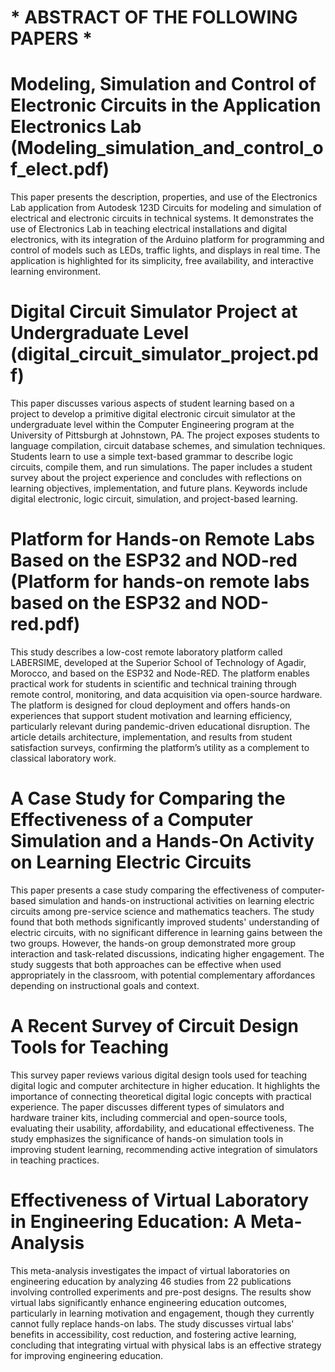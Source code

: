 # * ABSTRACT OF THE FOLLOWING PAPERS * 

#  Modeling, Simulation and Control of Electronic Circuits in the Application Electronics Lab (Modeling_simulation_and_control_of_elect.pdf)
This paper presents the description, properties, and use of the Electronics Lab application from Autodesk 123D Circuits for modeling and simulation of electrical and electronic circuits in technical systems. It demonstrates the use of Electronics Lab in teaching electrical installations and digital electronics, with its integration of the Arduino platform for programming and control of models such as LEDs, traffic lights, and displays in real time. The application is highlighted for its simplicity, free availability, and interactive learning environment.


#  Digital Circuit Simulator Project at Undergraduate Level (digital_circuit_simulator_project.pdf)
This paper discusses various aspects of student learning based on a project to develop a primitive digital electronic circuit simulator at the undergraduate level within the Computer Engineering program at the University of Pittsburgh at Johnstown, PA. The project exposes students to language compilation, circuit database schemes, and simulation techniques. Students learn to use a simple text-based grammar to describe logic circuits, compile them, and run simulations. The paper includes a student survey about the project experience and concludes with reflections on learning objectives, implementation, and future plans. Keywords include digital electronic, logic circuit, simulation, and project-based learning.


#  Platform for Hands-on Remote Labs Based on the ESP32 and NOD-red (Platform for hands-on remote labs based on the ESP32 and NOD-red.pdf)
This study describes a low-cost remote laboratory platform called LABERSIME, developed at the Superior School of Technology of Agadir, Morocco, and based on the ESP32 and Node-RED. The platform enables practical work for students in scientific and technical training through remote control, monitoring, and data acquisition via open-source hardware. The platform is designed for cloud deployment and offers hands-on experiences that support student motivation and learning efficiency, particularly relevant during pandemic-driven educational disruption. The article details architecture, implementation, and results from student satisfaction surveys, confirming the platform’s utility as a complement to classical laboratory work.


# A Case Study for Comparing the Effectiveness of a Computer Simulation and a Hands-On Activity on Learning Electric Circuits
This paper presents a case study comparing the effectiveness of computer-based simulation and hands-on instructional activities on learning electric circuits among pre-service science and mathematics teachers. The study found that both methods significantly improved students' understanding of electric circuits, with no significant difference in learning gains between the two groups. However, the hands-on group demonstrated more group interaction and task-related discussions, indicating higher engagement. The study suggests that both approaches can be effective when used appropriately in the classroom, with potential complementary affordances depending on instructional goals and context.

# A Recent Survey of Circuit Design Tools for Teaching
This survey paper reviews various digital design tools used for teaching digital logic and computer architecture in higher education. It highlights the importance of connecting theoretical digital logic concepts with practical experience. The paper discusses different types of simulators and hardware trainer kits, including commercial and open-source tools, evaluating their usability, affordability, and educational effectiveness. The study emphasizes the significance of hands-on simulation tools in improving student learning, recommending active integration of simulators in teaching practices.

# Effectiveness of Virtual Laboratory in Engineering Education: A Meta-Analysis
This meta-analysis investigates the impact of virtual laboratories on engineering education by analyzing 46 studies from 22 publications involving controlled experiments and pre-post designs. The results show virtual labs significantly enhance engineering education outcomes, particularly in learning motivation and engagement, though they currently cannot fully replace hands-on labs. The study discusses virtual labs' benefits in accessibility, cost reduction, and fostering active learning, concluding that integrating virtual with physical labs is an effective strategy for improving engineering education.
